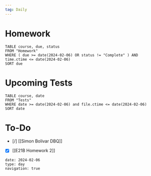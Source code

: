 ```yaml
---
tag: Daily
---
```

# Homework
```dataview
TABLE course, due, status
FROM "Homework" 
WHERE ( due >= date(2024-02-06) OR status != "Complete" ) AND time.ctime <= date(2024-02-06)
SORT due
```
# Upcoming Tests
```dataview
TABLE course, date
FROM "Tests" 
WHERE date >= date(2024-02-06) and file.ctime <= date(2024-02-06)
SORT date
```
# To-Do
- [/] [[Simon Bolivar DBQ]]
- [x] [[E21B Homework 2]]

```gEvent
date: 2024-02-06
type: day
navigation: true
```